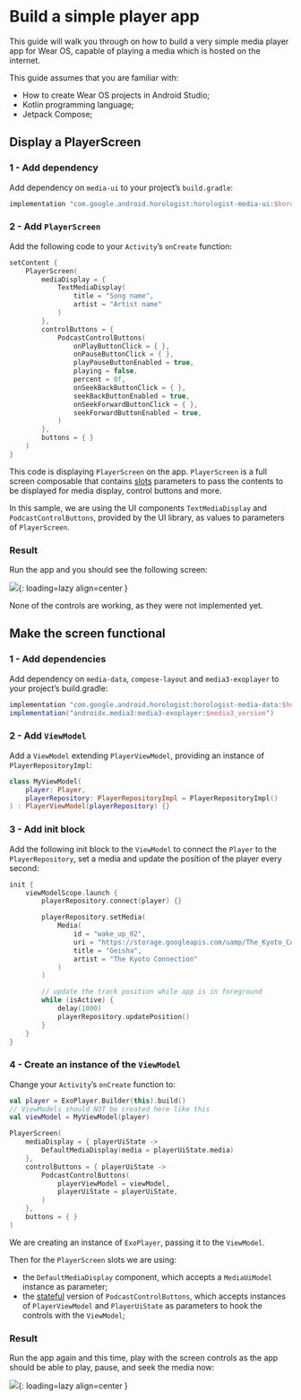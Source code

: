 # Build a simple player app

This guide will walk you through on how to build a very simple media player app for Wear OS, capable
of playing a media which is hosted on the internet.

This guide assumes that you are familiar with:

- How to create Wear OS projects in Android Studio;
- Kotlin programming language;
- Jetpack Compose;

## Display a PlayerScreen

### 1 - Add dependency

Add dependency on `media-ui` to your project’s `build.gradle`:

```groovy
implementation "com.google.android.horologist:horologist-media-ui:$horologist_version"
```

### 2 - Add `PlayerScreen`

Add the following code to your `Activity`’s `onCreate` function:

```kotlin
setContent {
    PlayerScreen(
        mediaDisplay = {
            TextMediaDisplay(
                title = "Song name",
                artist = "Artist name"
            )
        },
        controlButtons = {
            PodcastControlButtons(
                onPlayButtonClick = { },
                onPauseButtonClick = { },
                playPauseButtonEnabled = true,
                playing = false,
                percent = 0f,
                onSeekBackButtonClick = { },
                seekBackButtonEnabled = true,
                onSeekForwardButtonClick = { },
                seekForwardButtonEnabled = true,
            )
        },
        buttons = { }
    )
}
```

This code is displaying `PlayerScreen` on the app. `PlayerScreen` is a full screen composable that
contains [slots](https://developer.android.com/jetpack/compose/layouts/basics#slot-based-layouts)
parameters to pass the contents to be displayed for media display, control buttons and more.

In this sample, we are using the UI components `TextMediaDisplay` and `PodcastControlButtons`,
provided by the UI library, as values to parameters of `PlayerScreen`.

### Result

Run the app and you should see the following screen:

![](simple_media_app_not_functional.png){: loading=lazy align=center }

None of the controls are working, as they were not implemented yet.

## Make the screen functional

### 1 - Add dependencies

Add dependency on `media-data`, `compose-layout` and `media3-exoplayer` to your project’s
build.gradle:

```groovy
implementation "com.google.android.horologist:horologist-media-data:$horologist_version"
implementation("androidx.media3:media3-exoplayer:$media3_version")
```

### 2 - Add `ViewModel`

Add a `ViewModel` extending `PlayerViewModel`, providing an instance of `PlayerRepositoryImpl`:

```kotlin
class MyViewModel(
    player: Player,
    playerRepository: PlayerRepositoryImpl = PlayerRepositoryImpl()
) : PlayerViewModel(playerRepository) {}
```

### 3 - Add init block

Add the following init block to the `ViewModel` to connect the `Player` to the `PlayerRepository`,
set a media and update the position of the player every second:

```kotlin
init {
    viewModelScope.launch {
        playerRepository.connect(player) {}

        playerRepository.setMedia(
            Media(
                id = "wake_up_02",
                uri = "https://storage.googleapis.com/uamp/The_Kyoto_Connection_-_Wake_Up/02_-_Geisha.mp3",
                title = "Geisha",
                artist = "The Kyoto Connection"
            )
        )

        // update the track position while app is in foreground
        while (isActive) {
            delay(1000)
            playerRepository.updatePosition()
        }
    }
}
```

### 4 - Create an instance of the `ViewModel`

Change your `Activity`’s `onCreate` function to:

```kotlin
val player = ExoPlayer.Builder(this).build()
// ViewModels should NOT be created here like this
val viewModel = MyViewModel(player)

PlayerScreen(
    mediaDisplay = { playerUiState ->
        DefaultMediaDisplay(media = playerUiState.media)
    },
    controlButtons = { playerUiState ->
        PodcastControlButtons(
            playerViewModel = viewModel,
            playerUiState = playerUiState,
        )
    },
    buttons = { }
)
```

We are creating an instance of `ExoPlayer`, passing it to the `ViewModel`.

Then for the `PlayerScreen` slots we are using:

- the `DefaultMediaDisplay` component, which accepts a `MediaUiModel` instance as parameter;
- the
  [stateful](https://docs.google.com/document/d/1UZBMLPbkuHbGDf_BiGU673uCJPjLy8laDeHAyfbIPCY/edit#heading=h.6a12zpdsph5c)
  version of `PodcastControlButtons`, which accepts instances of `PlayerViewModel`
  and `PlayerUiState`
  as parameters to hook the controls with the `ViewModel`;

### Result

Run the app again and this time, play with the screen controls as the app should be able to play,
pause, and seek the media now:

![](simple_media_app_functional.png){: loading=lazy align=center }
